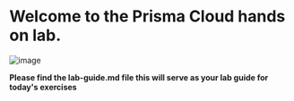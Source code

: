 # Welcome to the Prisma Cloud hands on lab.

![image](https://github.com/PaloAltoNetworks/c2c_summit_lab/assets/137418261/71df661b-f676-4ca5-b001-cbd9f74adbd7)

**Please find the lab-guide.md file this will serve as your lab guide for today's exercises**


